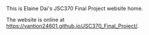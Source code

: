 This is Elaine Dai's JSC370 Final Project website home. 

The website is online at https://vantion24601.github.io/JSC370_Final_Project/.
